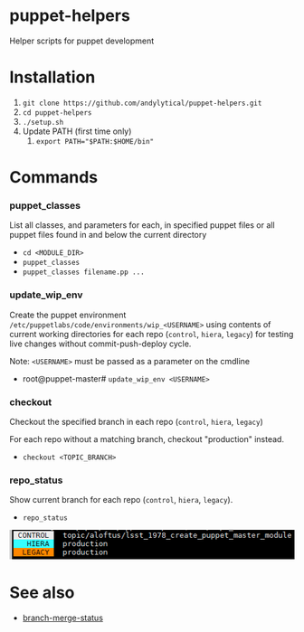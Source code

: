 # puppet-helpers
Helper scripts for puppet development


# Installation
1. `git clone https://github.com/andylytical/puppet-helpers.git`
1. `cd puppet-helpers`
1. `./setup.sh`
1. Update PATH (first time only) 
   1. `export PATH="$PATH:$HOME/bin"`


# Commands
### puppet_classes
List all classes, and parameters for each, in specified puppet files
or all puppet files found in and below the current directory
* `cd <MODULE_DIR>`
* `puppet_classes`
* `puppet_classes filename.pp ...`

### update_wip_env
Create the puppet environment `/etc/puppetlabs/code/environments/wip_<USERNAME>`
using contents of current working directories for each repo (`control`, `hiera`, `legacy`)
for testing live changes without commit-push-deploy cycle.

Note: `<USERNAME>` must be passed as a parameter on the cmdline
* root@puppet-master# `update_wip_env <USERNAME>`

### checkout
Checkout the specified branch in each repo (`control`, `hiera`, `legacy`)

For each repo without a matching branch, checkout "production" instead.
* `checkout <TOPIC_BRANCH>`

### repo_status
Show current branch for each repo (`control`, `hiera`, `legacy`).
* `repo_status`

![Sample output](repo_status.png)

# See also
* [branch-merge-status](https://github.com/ncsa/branch-merge-status)
